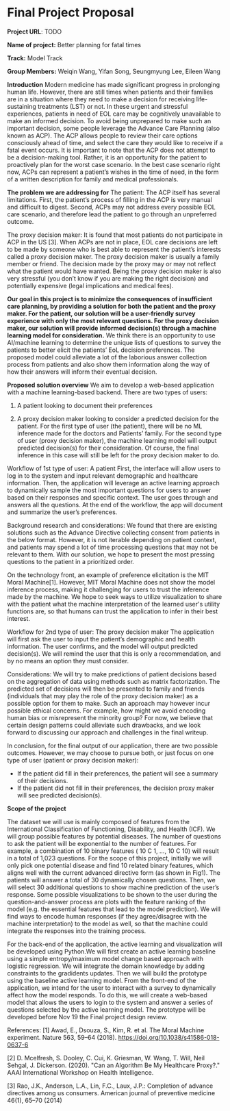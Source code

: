 # Final Project Proposal

**Project URL**: TODO

**Name of project:** Better planning for fatal times 

**Track:** Model Track

**Group Members:** Weiqin Wang, Yifan Song, Seungmyung Lee, Eileen Wang

**Introduction**
Modern medicine has made significant progress in prolonging human life. However, there are still times when patients and their families are in a situation where they need to make a decision for receiving life-sustaining treatments (LST) or not. In these urgent and stressful experiences, patients in need of EOL care may be cognitively unavailable to make an informed decision. To avoid being unprepared to make such an important decision, some people leverage the Advance Care Planning (also known as ACP). The ACP allows people to review their care options consciously ahead of time, and select the care they would like to receive if a fatal event occurs. It is important to note that the ACP does not attempt to be a decision-making tool. Rather, it is an opportunity for the patient to proactively plan for the worst case scenario. In the best case scenario right now, ACPs can represent a patient’s wishes in the time of need, in the form of a written description for family and medical professionals. 

**The problem we are addressing for**
The patient: The ACP itself has several limitations. First, the patient’s process of filling in the ACP is very manual and difficult to digest. Second, ACPs may not address every possible EOL care scenario, and therefore lead the patient to go through an unpreferred outcome. 

The proxy decision maker: It is found that most patients do not participate in ACP in the US [3]. When ACPs are not in place, EOL care decisions are left to be made by someone who is best able to represent the patient’s interests called a proxy decision maker. The proxy decision maker is usually a family member or friend. The decision made by the proxy may or may not reflect what the patient would have wanted. Being the proxy decision maker is also very stressful (you don’t know if you are making the right decision) and potentially expensive (legal implications and medical fees).   

**Our goal in this project is to minimize the consequences of insufficient care planning, by providing a solution for both the patient and the proxy maker. For the patient, our solution will be a user-friendly survey experience with only the most relevant questions. For the proxy decision maker, our solution will provide informed decision(s) through a machine learning model for consideration.** We think there is an opportunity to use AI/machine learning to determine the unique lists of questions to survey the patients to better elicit the patients’ EoL decision preferences. The proposed model could alleviate a lot of the laborious answer collection process from patients and also show them information along the way of how their answers will inform their eventual decision. 

**Proposed solution overview**
We aim to develop a web-based application with a machine learning-based backend. There are two types of users: 

1) A patient looking to document their preferences

2) A proxy decision maker looking to consider a predicted decision for the patient. 
For the first type of user (the patient), there will be no ML inference made for the doctors and Patients’ family. For the second type of user (proxy decision maker), the machine learning model will output predicted decision(s) for their consideration. Of course, the final inference in this case will still be left for the proxy decision maker to do. 

Workflow of 1st type of user: A patient
First, the interface will allow users to log in to the system and input relevant demographic and healthcare information. Then, the application will leverage an active learning approach to dynamically sample the most important questions for users to answer based on their responses and specific context. The user goes through and answers all the questions. At the end of the workflow, the app will document and summarize the user’s preferences. 

Background research and considerations: We found that there are existing solutions such as the Advance Directive collecting consent from patients in the below format. However, it is not iterable depending on patient context, and patients may spend a lot of time processing questions that may not be relevant to them. With our solution, we hope to present the most pressing questions to the patient in a prioritized order. 

On the technology front, an example of preference elicitation is the MIT Moral Machine[1]. However, MIT Moral Machine does not show the model inference process, making it challenging for users to trust the inference made by the machine. We hope to seek ways to utilize visualization to share with the patient what the machine interpretation of the learned user's utility functions are, so that humans can trust the application to infer in their best interest. 

Workflow for 2nd type of user: The proxy decision maker
The application will first ask the user to input the patient’s demographic and health information. The user confirms, and the model will output predicted decision(s). We will remind the user that this is only a recommendation, and by no means an option they must consider. 

Considerations: We will try to make predictions of patient decisions based on the aggregation of data using methods such as matrix factorization. The predicted set of decisions will then be presented to family and friends (individuals that may play the role of the proxy decision maker) as a possible option for them to make. Such an approach may however incur possible ethical concerns. For example, how might we avoid encoding human bias or misrepresent the minority group? For now, we believe that certain design patterns could alleviate such drawbacks, and we look forward to discussing our approach and challenges in the final writeup. 

In conclusion, for the final output of our application, there are two possible outcomes. However, we may choose to pursue both, or just focus on one type of user (patient or proxy decision maker): 
- If the patient did fill in their preferences,  the patient will see a summary of their decisions. 
- If the patient did not fill in their preferences, the decision proxy maker will see predicted decision(s). 

**Scope of the project** 

The dataset we will use is mainly composed of features from the International Classification of Functioning, Disability, and Health (ICF). We will group possible features by potential diseases. The number of questions to ask the patient will be exponential to the number of features. For example, a combination of 10 binary features ( 10 C 1, …, 10 C 10) will result in a total of 1,023 questions. For the scope of this project, initially we will only pick one potential disease and find 10 related binary features, which aligns well with the current advanced directive form (as shown in Fig1). The patients will answer a total of 30 dynamically chosen questions. Then, we will select 30 additional questions to show machine prediction of the user’s response. Some possible visualizations to be shown to the user during the question-and-answer process are plots with the feature ranking of the model (e.g. the essential features that lead to the model prediction). We will find ways to encode human responses (if they agree/disagree with the machine interpretation) to the model as well, so that the machine could integrate the responses into the training process. 

For the back-end of the application, the active learning and visualization will be developed using Python.We will first create an active learning baseline using a simple entropy/maximum model change based approach with logistic regression. We will integrate the domain knowledge by adding constraints to the gradidents updates. Then we will build the prototype using the baseline active learning model. From the front-end of the application, we intend for the user to interact with a survey to dynamically affect how the model responds. To do this, we will create a web-based model that allows the users to login to the system and answer a series of questions selected by the active learning model. The prototype will be developed before Nov 19 the Final project design review. 


References:
[1] Awad, E., Dsouza, S., Kim, R. et al. The Moral Machine experiment. Nature 563, 59–64 (2018). https://doi.org/10.1038/s41586-018-0637-6

[2] D. Mcelfresh, S. Dooley, C. Cui, K. Griesman, W. Wang, T. Will, Neil Sehgal, J. Dickerson. (2020). "Can an Algorithm Be My Healthcare Proxy?." AAAI International Workshop on Health Intelligence.

[3] Rao, J.K., Anderson, L.A., Lin, F.C., Laux, J.P.: Completion of advance directives among us consumers. American journal of preventive medicine 46(1), 65–70 (2014)
